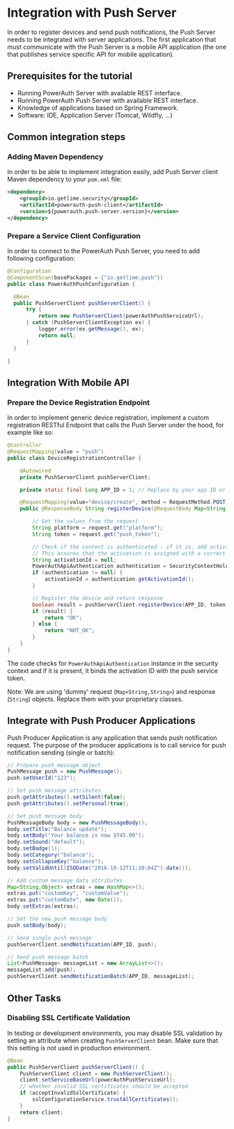 # Integration with Push Server

In order to register devices and send push notifications, the Push Server needs to be integrated with server applications. The first application that must communicate with the Push Server is a mobile API application (the one that publishes service specific API for mobile application).

## Prerequisites for the tutorial

- Running PowerAuth Server with available REST interface.
- Running PowerAuth Push Server with available REST interface.
- Knowledge of applications based on Spring Framework.
- Software: IDE, Application Server (Tomcat, Wildfly, ...)

## Common integration steps

### Adding Maven Dependency

In order to be able to implement integration easily, add Push Server client Maven dependency to your `pom.xml` file:

```xml
<dependency>
    <groupId>io.getlime.security</groupId>
    <artifactId>powerauth-push-client</artifactId>
    <version>${powerauth.push-server.version}</version>
</dependency>
```

### Prepare a Service Client Configuration

In order to connect to the PowerAuth Push Server, you need to add following configuration:

```java
@Configuration
@ComponentScan(basePackages = {"io.getlime.push"})
public class PowerAuthPushConfiguration {

  @Bean
  public PushServerClient pushServerClient() {
      try {
          return new PushServerClient(powerAuthPushServiceUrl);
      } catch (PushServerClientException ex) {
          logger.error(ex.getMessage(), ex);
          return null;
      }
  }

}
```

## Integration With Mobile API

### Prepare the Device Registration Endpoint

In order to implement generic device registration, implement a custom registration RESTful Endpoint that calls the Push Server under the hood, for example like so:

```java
@Controller
@RequestMapping(value = "push")
public class DeviceRegistrationController {

    @Autowired
    private PushServerClient pushServerClient;

    private static final Long APP_ID = 1; // Replace by your app ID or use a configuration class

    @RequestMapping(value="device/create", method = RequestMethod.POST)
    public @ResponseBody String registerDevice(@RequestBody Map<String,String> request) {

        // Get the values from the request
        String platform = request.get("platform");
        String token = request.get("push_token");

        // Check if the context is authenticated - if it is, add activation ID.
        // This assures that the activation is assigned with a correct device.
        String activationId = null;
        PowerAuthApiAuthentication authentication = SecurityContextHolder.getContext().getAuthentication();
        if (authentication != null) {
            activationId = authentication.getActivationId();
        }

        // Register the device and return response
        boolean result = pushServerClient.registerDevice(APP_ID, token, MobilePlatform.valueOf(platform), activationId);
        if (result) {
            return "OK";
        } else {
            return "NOT_OK";
        }
    }
}
```

The code checks for `PowerAuthApiAuthentication` instance in the security context and if it is present, it binds the activation ID with the push service token.

<!-- begin box info -->
Note: We are using 'dummy' request (`Map<String,String>`) and response (`String`) objects. Replace them with your proprietary classes.
<!-- end -->

## Integrate with Push Producer Applications

Push Producer Application is any application that sends push notification request. The purpose of the producer applications is to call service for push notification sending (single or batch):

```java
// Prepare push message object
PushMessage push = new PushMessage();
push.setUserId("123");

// Set push message attributes
push.getAttributes().setSilent(false);
push.getAttributes().setPersonal(true);

// Set push message body
PushMessageBody body = new PushMessageBody();
body.setTitle("Balance update");
body.setBody("Your balance is now $745.00");
body.setSound("default");
body.setBadge(1);
body.setCategory("balance");
body.setCollapseKey("balance");
body.setValidUntil(ISODate("2016-10-12T11:20:04Z").date());

// Add custom message data attributes
Map<String,Object> extras = new HashMap<>();
extras.put("customKey", "customValue");
extras.put("customDate", new Date());
body.setExtras(extras);

// Set the new push message body
push.setBody(body);

// Send single push message
pushServerClient.sendNotification(APP_ID, push);

// Send push message batch
List<PushMessage> messageList = new ArrayList<>();
messageList.add(push);
pushServerClient.sendNotificationBatch(APP_ID, messageList);
```

## Other Tasks

### Disabling SSL Certificate Validation

In testing or development environments, you may disable SSL validation by setting an attribute when creating `PushServerClient` bean. Make sure that this setting is not used in production environment.

```java
@Bean
public PushServerClient pushServerClient() {
    PushServerClient client = new PushServerClient();
    client.setServiceBaseUrl(powerAuthPushServiceUrl);
    // whether invalid SSL certificates should be accepted
    if (acceptInvalidSslCertificate) {
        sslConfigurationService.trustAllCertificates();
    }
    return client;
}
```
